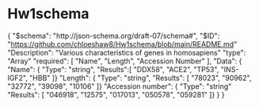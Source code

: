 # Hw1schema
{
"$schema": "http://json-schema.org/draft-07/schema#",
"$ID": "https://github.com/chloeshaw8/Hw1schema/blob/main/README.md"
"Description": "Various characteristics of genes in homosapiens"
"type": "Array"
"required": [
"Name",
"Length",
"Accession Number"
],
"Data": {
"Name": {
"Type": "string",
"Results":[
"DDX58",
"ACE2",
"TP53",
"INS-IGF2",
"HBB"
]}
"Length": {
"Type": "string",
"Results": [
"78023",
"90962",
"32772",
"39098",
"10106"
]}
"Accession number": {
"Type": "string"
"Results": [
"046918",
"12575",
"017013",
"050578",
"059281"
]}
}
}
